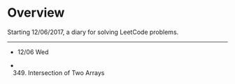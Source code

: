   # Overview
   Starting 12/06/2017, a diary for solving LeetCode problems.
   
   
-----
* 12/06 Wed
- 349. Intersection of Two Arrays

